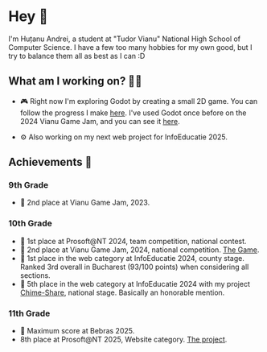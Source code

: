 # Hey 👋

I'm Huțanu Andrei, a student at "Tudor Vianu" National High School of Computer Science. I have a few too many hobbies for my own good, but I try to balance them all as best as I can :D

## What am I working on? 🧑‍💻

- 🎮 Right now I'm exploring Godot by creating a small 2D game. You can follow the progress I make [here](https://github.com/AndreicuD/Gravity-Game-Demo). 
I've used Godot once before on the 2024 Vianu Game Jam, and you can see it [here](https://chadchampion.itch.io/bloody-vlad).

- ⚙️ Also working on my next web project for InfoEducatie 2025.

## Achievements 🌟
### 9th Grade 

- 🥈 2nd place at Vianu Game Jam, 2023. 

### 10th Grade

- 🥇 1st place at Prosoft@NT 2024, team competition, national contest.  
- 🥈 2nd place at Vianu Game Jam, 2024, national competition. [The Game](https://chadchampion.itch.io/bloody-vlad).
- 🥇 1st place in the web category at InfoEducatie 2024, county stage. Ranked 3rd overall in Bucharest (93/100 points) when considering all sections.  
- 🏅 5th place in the web category at InfoEducatie 2024 with my project [Chime-Share](https://chime-share.com), national stage. Basically an honorable mention.  

### 11th Grade

- 🏅 Maximum score at Bebras 2025.  
- 8th place at Prosoft@NT 2025, Website category. [The project](https://darkened-tunes.ro).

<!--
**AndreicuD/AndreicuD** is a ✨ _special_ ✨ repository because its `README.md` (this file) appears on your GitHub profile.

Here are some ideas to get you started:

- 🔭 I’m currently working on ...
- 🌱 I’m currently learning ...
- 👯 I’m looking to collaborate on ...
- 🤔 I’m looking for help with ...
- 💬 Ask me about ...
- 📫 How to reach me: ...
- 😄 Pronouns: ...
- ⚡ Fun fact: ...
-->
